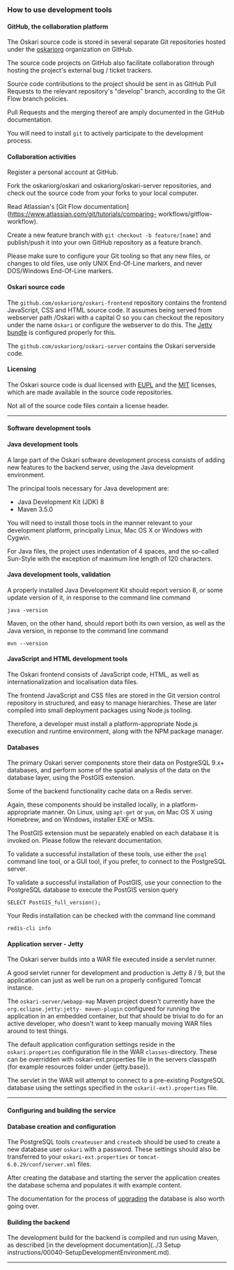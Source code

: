 ### How to use development tools

#### GitHub, the collaboration platform

The Oskari source code is stored in several separate Git repositories hosted under the [oskariorg](https://github.com/oskariorg) organization on GitHub.

The source code projects on GitHub also facilitate collaboration through hosting the project's
external bug / ticket trackers.

Source code contributions to the project should be sent in as GitHub Pull Requests to the relevant
repository's "develop" branch, according to the Git Flow branch policies.

Pull Requests and the merging thereof are amply documented in the GitHub documentation.

You will need to install `git` to actively participate to the development
process.

#### Collaboration activities

Register a personal account at GitHub.

Fork the oskariorg/oskari and oskariorg/oskari-server repositories, and check out the source code
from your forks to your local computer.

Read Atlassian's [Git Flow documentation](https://www.atlassian.com/git/tutorials/comparing-
workflows/gitflow-workflow).

Create a new feature branch with `git checkout -b feature/[name]` and publish/push it into your own GitHub
repository as a feature branch.

Please make sure to configure your Git tooling so that any new files, or changes to old files, use
only UNIX End-Of-Line markers, and never DOS/Windows End-Of-Line markers.

#### Oskari source code

The `github.com/oskariorg/oskari-frontend` repository contains the frontend JavaScript, CSS and HTML source
code. It assumes being served from webserver path /Oskari with a capital O so you can checkout the repository under the name `Oskari` or configure the webserver to do this. The [Jetty bundle](/download) is configured properly for this.

The `github.com/oskariorg/oskari-server` contains the Oskari serverside code.

#### Licensing

The Oskari source code is dual licensed with [EUPL](https://github.com/oskariorg/oskari-server/raw/master/LICENSE-EUPL.pdf)
and the [MIT](https://github.com/oskariorg/oskari-server/blob/master/LICENSE-MIT.txt) licenses, which are made available in the source code
repositories.

Not all of the source code files contain a license header.

* * *

#### Software development tools

#### Java development tools

A large part of the Oskari software development process consists of adding new features to the
backend server, using the Java development environment.

The principal tools necessary for Java development are:

  * Java Development Kit (JDK) 8
  * Maven 3.5.0

You will need to install those tools in the manner relevant to your development platform,
principally Linux, Mac OS X or Windows with Cygwin.

For Java files, the project uses indentation of 4 spaces, and the so-called Sun-Style with the
exception of maximum line length of 120 characters.

#### Java development tools, validation

A properly installed Java Development Kit should report version 8, or some update version of it, in
response to the command line command


    java -version

Maven, on the other hand, should report both its own version, as well as the Java version, in
reponse to the command line command


    mvn --version

#### JavaScript and HTML development tools

The Oskari frontend consists of JavaScript code, HTML, as well as internationalization and
localisation data files.

The frontend JavaScript and CSS files are stored in the Git version control repository in
structured, and easy to manage hierarchies. These are later compiled into small deployment packages
using Node.js tooling.

Therefore, a developer must install a platform-appropriate Node.js execution and runtime
environment, along with the NPM package manager.

#### Databases

The primary Oskari server components store their data on PostgreSQL 9.x+ databases, and perform some
of the spatial analysis of the data on the database layer, using the PostGIS extension.

Some of the backend functionality cache data on a Redis server.

Again, these components should be installed locally, in a platform-appropriate manner. On Linux,
using `apt-get` or `yum`, on Mac OS X using Homebrew, and on Windows, installer EXE or MSIs.

The PostGIS extension must be separately enabled on each database it is invoked on. Please follow
the relevant documentation.

To validate a successful installation of these tools, use either the `psql` command line tool, or a
GUI tool, if you prefer, to connect to the PostgreSQL server.

To validate a successful installation of PostGIS, use your connection to the PostgreSQL database to
execute the PostGIS version query


    SELECT PostGIS_full_version();

Your Redis installation can be checked with the command line command


    redis-cli info

#### Application server - Jetty

The Oskari server builds into a WAR file executed inside a servlet runner.

A good servlet runner for development and production is Jetty 8 / 9, but the application can just as
well be run on a properly configured Tomcat instance.

The `oskari-server/webapp-map` Maven project doesn't currently have the `org.eclipse.jetty:jetty-
maven-plugin` configured for running the application in an embedded container, but that should be
trivial to do for an active developer, who doesn't want to keep manually moving WAR files around to
test things.

The default application configuration settings reside in the `oskari.properties` configuration file in the
WAR `classes`-directory. These can be overridden with oskari-ext.properties file in the servers classpath (for example resources folder under {jetty.base}).

The servlet in the WAR will attempt to connect to a pre-existing PostgreSQL database using the
settings specified in the `oskari(-ext).properties` file.


* * *

#### Configuring and building the service

#### Database creation and configuration

The PostgreSQL tools `createuser` and `createdb` should be used to create a new database user
`oskari` with a password. These settings should also be transferred to your `oskari-ext.properties` or
`tomcat-6.0.29/conf/server.xml` files.

After creating the database and starting the server the application creates the database schema and populates it with example content.

The documentation for the process of
[upgrading](/documentation/backend/upgrading) the database is also worth going
over.

#### Building the backend

The development build for the backend is compiled and run using Maven, as described [in the
development documentation](../3 Setup instructions/00040-SetupDevelopmentEnvironment.md).

* * *
